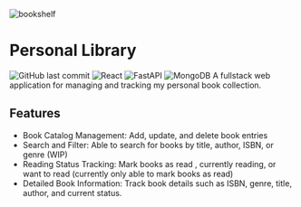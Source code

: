 ![bookshelf](https://github.com/user-attachments/assets/a51c1b5d-a68e-430c-9043-ee2d9c04f21f)

# Personal Library
![GitHub last commit](https://img.shields.io/github/last-commit/wewewe08/personal-library) ![React](https://img.shields.io/badge/-React-blue?logo=react&logoColor=white) ![FastAPI](https://img.shields.io/badge/-FastAPI-109989?logo=fastapi&logoColor=white) ![MongoDB](https://img.shields.io/badge/-MongoDB-4EA94B?logo=mongodb&logoColor=white)
A fullstack web application for managing and tracking my personal book collection.

## Features

- Book Catalog Management: Add, update, and delete book entries
- Search and Filter: Able to search for books by title, author, ISBN, or genre (WIP)
- Reading Status Tracking: Mark books as read , currently reading, or want to read (currently only able to mark books as read)
- Detailed Book Information: Track book details such as ISBN, genre, title, author, and current status.
